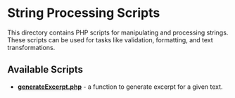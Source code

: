 # String Processing Scripts

This directory contains PHP scripts for manipulating and processing strings. These scripts can be used for tasks like validation, formatting, and text transformations.

## Available Scripts

- **[generateExcerpt.php](https://github.com/abdohwebdev/php-useful-scripts/tree/main/string_processing/generateExcerpt.php)** - a function to generate excerpt for a given text.
